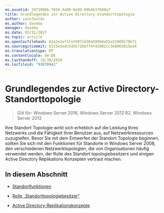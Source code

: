 ```yaml
---
ms.assetid: 2971996b-7019-4a08-8e99-89b4b3f688a7
title: Grundlegendes zur Active Directory-Standorttopologie
author: iainfoulds
ms.author: daveba
manager: daveba
ms.date: 05/31/2017
ms.topic: article
ms.openlocfilehash: 62a2e1ef1fafd971d30a5809da55a31909578b71
ms.sourcegitcommit: b115e5edc545571b6ff4f42082cc3ed965815ea4
ms.translationtype: MT
ms.contentlocale: de-DE
ms.lasthandoff: 10/30/2020
ms.locfileid: "93070942"
---
```

# <a name="understanding-active-directory-site-topology"></a>Grundlegendes zur Active Directory-Standorttopologie

>Gilt für: Windows Server 2016, Windows Server 2012 R2, Windows Server 2012

Ihre Standort Topologie wirkt sich erheblich auf die Leistung Ihres Netzwerks und die Fähigkeit Ihrer Benutzer aus, auf Netzwerkressourcen zuzugreifen. Bevor Sie mit dem Entwerfen der Standort Topologie beginnen, sollten Sie sich mit den Funktionen für Standorte in Windows Server 2008, den verschiedenen Netzwerktopologien, die von Organisationen häufig verwendet werden, der Rolle des Standort topologiebesitzers und einigen Active Directory Replikations Konzepten vertraut machen.

## <a name="in-this-section"></a>In diesem Abschnitt

-   [Standortfunktionen](../../ad-ds/plan/Site-Functions.md)

-   [Rolle „Standorttopologiebesitzer“](../../ad-ds/plan/Site-Topology-Owner-Role.md)

-   [Active Directory-Replikationskonzepte](../../ad-ds/get-started/replication/Active-Directory-Replication-Concepts.md)



